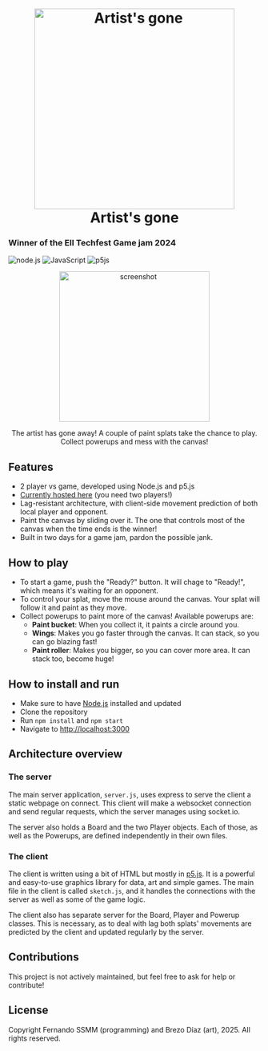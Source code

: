 <h1 align="center">
  <img height="400" alt="Artist's gone" src="https://github.com/fernandossmm/artists-gone/blob/main/public/assets/title.png" />
  <br>
    Artist's gone
  <br>
</h1>

### Winner of the EII Techfest Game jam 2024

![node.js](https://img.shields.io/badge/node.js-6DA55F?style=flat&logo=node.js&logoColor=white) ![JavaScript](https://img.shields.io/badge/javascript-%23323330.svg?style=flat&logo=javascript&logoColor=%23F7DF1E) ![p5js](https://img.shields.io/badge/p5.js-ED225D?style=flat&logo=p5.js&logoColor=FFFFFF)

<div align="center">
	<img height="300" alt="screenshot" src="https://github.com/user-attachments/assets/048a82c7-1382-412c-92f9-6d82a5cc1262" />
	<p>The artist has gone away! A couple of paint splats take the chance to play. Collect powerups and mess with the canvas!</p>
</div>

## Features
- 2 player vs game, developed using Node.js and p5.js
- [Currently hosted here](https://pluto-core-3.resiz.es/) (you need two players!)
- Lag-resistant architecture, with client-side movement prediction of both local player and opponent.
- Paint the canvas by sliding over it. The one that controls most of the canvas when the time ends is the winner!
- Built in two days for a game jam, pardon the possible jank.

## How to play
- To start a game, push the "Ready?" button. It will chage to "Ready!", which means it's waiting for an opponent.
- To control your splat, move the mouse around the canvas. Your splat will follow it and paint as they move.
- Collect powerups to paint more of the canvas! Available powerups are:
	- **Paint bucket**: When you collect it, it paints a circle around you.
	- **Wings**: Makes you go faster through the canvas. It can stack, so you can go blazing fast!
	- **Paint roller**: Makes you bigger, so you can cover more area. It can stack too, become huge!

## How to install and run
- Make sure to have [Node.js](https://nodejs.org/) installed and updated
- Clone the repository
- Run ```npm install``` and ```npm start```
- Navigate to [http://localhost:3000](http://localhost:3000)

## Architecture overview
### The server
The main server application, ```server.js```, uses express to serve the client a static webpage on connect. This client will make a websocket connection and send regular requests, which the server manages using socket.io.

The server also holds a Board and the two Player objects. Each of those, as well as the Powerups, are defined independently in their own files.

### The client
The client is written using a bit of HTML but mostly in [p5.js](https://p5js.org/). It is a powerful and easy-to-use graphics library for data, art and simple games. The main file in the client is called ```sketch.js```, and it handles the connections with the server as well as some of the game logic.

The client also has separate server for the Board, Player and Powerup classes. This is necessary, as to deal with lag both splats' movements are predicted by the client and updated regularly by the server.

## Contributions
This project is not actively maintained, but feel free to ask for help or contribute!

## License
Copyright Fernando SSMM (programming) and Brezo Díaz (art), 2025. All rights reserved.








